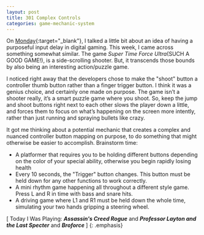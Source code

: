 ```yaml
---
layout: post
title: 301 Complex Controls
categories: game-mechanic-system
---
```

On [Monday](http://www.foster-douglas.com/games/299-delayed-input/){:target="_blank"}, I talked a little bit about an idea of having a purposeful input delay in digital gaming.  This week, I came across something somewhat similar.  The game *Super Time Force Ultra*(SUCH A GOOD GAME!), is a side-scrolling shooter.  But, it transcends those bounds by also being an interesting action/puzzle game.

I noticed right away that the developers chose to make the "shoot" button a controller thumb button rather than a finger trigger button.  I think it was a genius choice, and certainly one made on purpose.  The game isn’t a shooter really, it’s a smart puzzle game where you shoot.  So, keep the jump and shoot buttons right next to each other slows the player down a little, and forces them to focus on what’s happening on the screen more intently, rather than just running and spraying bullets like crazy.

It got me thinking about a potential mechanic that creates a complex and nuanced controller button mapping on purpose, to do something that might otherwise be easier to accomplish. Brainstorm time:

- A platformer that requires you to be holding different buttons depending on the color of your special ability, otherwise you begin rapidly losing health
- Every 10 seconds, the "Trigger" button changes.  This button must be held down for any other functions to work correctly.
- A mini rhythm game happening all throughout a different style game.  Press L and R in time with bass and snare hits.
- A driving game where L1 and R1 must be held down the whole time, simulating your two hands gripping a steering wheel.

[ Today I Was Playing: ***Assassin's Creed Rogue*** and ***Professor Layton and the Last Specter*** and ***Broforce*** ]
{: .emphasis}

